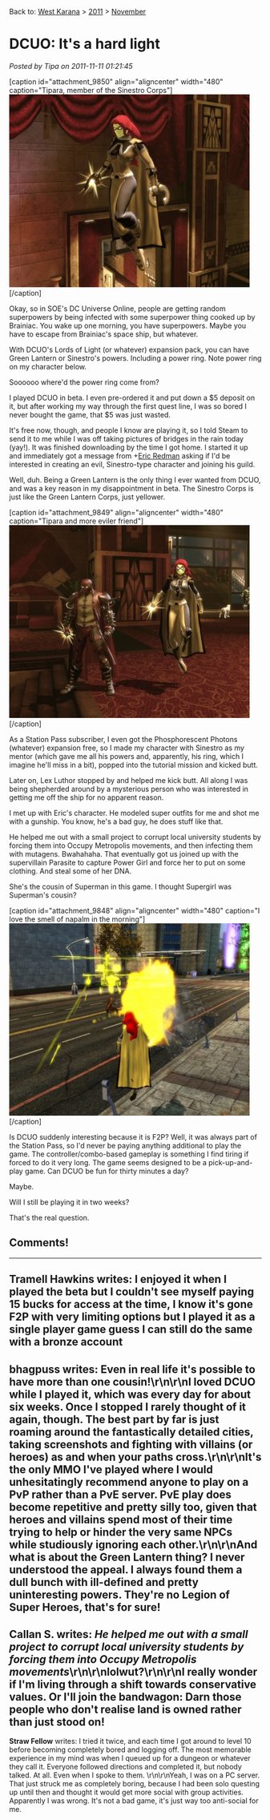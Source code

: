 Back to: [West Karana](/posts/westkarana.md) > [2011](/posts/2011/westkarana.md) > [November](./westkarana.md)
# DCUO: It's a hard light

*Posted by Tipa on 2011-11-11 01:21:45*

[caption id="attachment\_9850" align="aligncenter" width="480" caption="Tipara, member of the Sinestro Corps"][![](../../../uploads/2011/11/MPYR0122_POSTFX-PC-10-18.01.350.jpg "Tipara, member of the Sinestro Corps")](../../../uploads/2011/11/MPYR0122_POSTFX-PC-10-18.01.350.jpg)[/caption]

Okay, so in SOE's DC Universe Online, people are getting random superpowers by being infected with some superpower thing cooked up by Brainiac. You wake up one morning, you have superpowers. Maybe you have to escape from Brainiac's space ship, but whatever.

With DCUO's Lords of Light (or whatever) expansion pack, you can have Green Lantern or Sinestro's powers. Including a power ring. Note power ring on my character below.

Soooooo where'd the power ring come from? 

I played DCUO in beta. I even pre-ordered it and put down a $5 deposit on it, but after working my way through the first quest line, I was so bored I never bought the game, that $5 was just wasted.

It's free now, though, and people I know are playing it, so I told Steam to send it to me while I was off taking pictures of bridges in the rain today (yay!). It was finished downloading by the time I got home. I started it up and immediately got a message from +[Eric Redman](https://plus.google.com/113866940190428695218) asking if I'd be interested in creating an evil, Sinestro-type character and joining his guild.

Well, duh. Being a Green Lantern is the only thing I ever wanted from DCUO, and was a key reason in my disappointment in beta. The Sinestro Corps is just like the Green Lantern Corps, just yellower.

[caption id="attachment\_9849" align="aligncenter" width="480" caption="Tipara and more eviler friend"][![](../../../uploads/2011/11/MPYR0122_POSTFX-PC-10-16.54.450.jpg "Tipara and more eviler friend")](../../../uploads/2011/11/MPYR0122_POSTFX-PC-10-16.54.450.jpg)[/caption]

As a Station Pass subscriber, I even got the Phosphorescent Photons (whatever) expansion free, so I made my character with Sinestro as my mentor (which gave me all his powers and, apparently, his ring, which I imagine he'll miss in a bit), popped into the tutorial mission and kicked butt.

Later on, Lex Luthor stopped by and helped me kick butt. All along I was being shepherded around by a mysterious person who was interested in getting me off the ship for no apparent reason.

I met up with Eric's character. He modeled super outfits for me and shot me with a gunship. You know, he's a bad guy, he does stuff like that.

He helped me out with a small project to corrupt local university students by forcing them into Occupy Metropolis movements, and then infecting them with mutagens. Bwahahaha. That eventually got us joined up with the supervillain Parasite to capture Power Girl and force her to put on some clothing. And steal some of her DNA.

She's the cousin of Superman in this game. I thought Supergirl was Superman's cousin?

[caption id="attachment\_9848" align="aligncenter" width="480" caption="I love the smell of napalm in the morning"][![](../../../uploads/2011/11/MMET101_AUDIO-PC-10-17.02.590.jpg "I love the smell of napalm in the morning")](../../../uploads/2011/11/MMET101_AUDIO-PC-10-17.02.590.jpg)[/caption]

Is DCUO suddenly interesting because it is F2P? Well, it was always part of the Station Pass, so I'd never be paying anything additional to play the game. The controller/combo-based gameplay is something I find tiring if forced to do it very long. The game seems designed to be a pick-up-and-play game. Can DCUO be fun for thirty minutes a day?

Maybe.

Will I still be playing it in two weeks?

That's the real question.

## Comments!
---
**Tramell Hawkins** writes: I enjoyed it when I played the beta but I couldn&#39;t see myself paying 15 bucks for access at the time, I know it&#39;s gone F2P with very limiting options but I played it as a single player game guess I can still do the same with a bronze account
---
**bhagpuss** writes: Even in real life it's possible to have more than one cousin!\r\n\r\nI loved DCUO while I played it, which was every day for about six weeks. Once I stopped I rarely thought of it again, though. The best part by far is just roaming around the fantastically detailed cities, taking screenshots and fighting with villains (or heroes) as and when your paths cross.\r\n\r\nIt's the only MMO I've played where I would unhesitatingly recommend anyone to play on a PvP rather than a PvE server. PvE play does become repetitive and pretty silly too, given that heroes and villains spend most of their time trying to help or hinder the very same NPCs while studiously ignoring each other.\r\n\r\nAnd what is about the Green Lantern thing? I never understood the appeal. I always found them a dull bunch with ill-defined and pretty uninteresting powers. They're no Legion of Super Heroes, that's for sure!
---
**Callan S.** writes: <i>He helped me out with a small project to corrupt local university students by forcing them into Occupy Metropolis movements</i>\r\n\r\nlolwut?\r\n\r\nI really wonder if I'm living through a shift towards conservative values. Or I'll join the bandwagon: Darn those people who don't realise land is owned rather than just stood on!
---
**Straw Fellow** writes: I tried it twice, and each time I got around to level 10 before becoming completely bored and logging off. The most memorable experience in my mind was when I queued up for a dungeon or whatever they call it. Everyone followed directions and completed it, but nobody talked. At all. Even when I spoke to them. \r\n\r\nYeah, I was on a PC server. That just struck me as completely boring, because I had been solo questing up until then and thought it would get more social with group activities. Apparently I was wrong. It's not a bad game, it's just way too anti-social for me.
